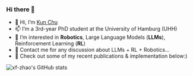 ### Hi there 👋

 - 👋 Hi, I’m [Kun Chu](https://kchu.github.io/)
 - 📫 I’m a 3rd-year PhD student at the University of Hamburg (UHH)
 - 👀 I’m interested in **Robotics**, Large Language Models (**LLMs**), Reinforcement Learning (**RL**)
 - 💬 Contact me for any discussion about LLMs + RL + Robotics...
 - 🌱 Check out some of my recent publications & implementation below:)


![xf-zhao's GitHub stats](https://github-readme-stats.vercel.app/api?username=kchu&show_icons=true&theme=vue-dark)
